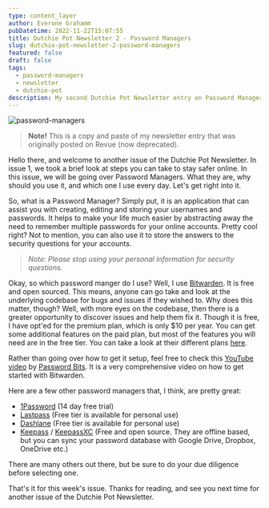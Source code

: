 ```yaml
---
type: content_layer
author: Everone Grahamm
pubDatetime: 2022-11-22T15:07:55
title: Dutchie Pot Newsletter 2 - Password Managers
slug: dutchie-pot-newsletter-2-password-managers
featured: false
draft: false
tags:
  - password-managers
  - newsletter
  - dutchie-pot
description: My second Dutchie Pot Newsletter entry on Password Managers.
---
```


![password-managers](/../../assets/images/password-managers.png)

> **Note!** This is a copy and paste of my newsletter entry that was originally posted on Revue (now deprecated).

Hello there, and welcome to another issue of the Dutchie Pot Newsletter. In issue 1, we took a brief look at steps you can take to stay safer online. In this issue, we will be going over Password Managers. What they are, why should you use it, and which one I use every day. Let's get right into it.

So, what is a Password Manager? Simply put, it is an application that can assist you with creating, editing and storing your usernames and passwords. It helps to make your life much easier by abstracting away the need to remember multiple passwords for your online accounts. Pretty cool right? Not to mention, you can also use it to store the answers to the security questions for your accounts.

> _Note: Please stop using your personal information for security questions._

Okay, so which password manger do I use? Well, I use [Bitwarden](https://bitwarden.com/). It is free and open sourced. This means, anyone can go take and look at the underlying codebase for bugs and issues if they wished to. Why does this matter, though? Well, with more eyes on the codebase, then there is a greater opportunity to discover issues and help them fix it. Though it is free, I have opt'ed for the premium plan, which is only $10 per year. You can get some additional features on the paid plan, but most of the features you will need are in the free tier. You can take a look at their different plans [here](https://bitwarden.com/pricing/).

Rather than going over how to get it setup, feel free to check this [YouTube video](https://www.youtube.com/watch?v=_hphFkR27bc) by [Password Bits](https://www.youtube.com/channel/UCo94Pg83Ko0VtoFy7DXlfLQ). It is a very comprehensive video on how to get started with Bitwarden.

Here are a few other password managers that, I think, are pretty great:

- [1Password](https://1password.com/) (14 day free trial)
- [Lastpass](https://www.lastpass.com/) (Free tier is available for personal use)
- [Dashlane](https://www.dashlane.com/) (Free tier is available for personal use)
- [Keepass](https://keepass.info/) / [KeepassXC](https://keepassxc.org/) (Free and open source. They are offline based, but you can sync your password database with Google Drive, Dropbox, OneDrive etc.)

There are many others out there, but be sure to do your due diligence before selecting one.

That's it for this week's issue. Thanks for reading, and see you next time for another issue of the Dutchie Pot Newsletter.
